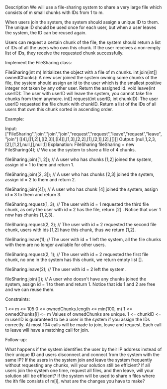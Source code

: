 
Description
We will use a file-sharing system to share a very large file which consists of m small chunks with IDs from 1 to m.

When users join the system, the system should assign a unique ID to them. The unique ID should be used once for each user, but when a user leaves the system, 
the ID can be reused again.

Users can request a certain chunk of the file, the system should return a list of IDs of all the users who own this chunk. 
If the user receives a non-empty list of IDs, they receive the requested chunk successfully.


Implement the FileSharing class:

FileSharing(int m) Initializes the object with a file of m chunks.
int join(int[] ownedChunks): A new user joined the system owning some chunks of the file, the system should assign an id to the user which is the smallest positive integer not taken by any other user. Return the assigned id.
void leave(int userID): The user with userID will leave the system, you cannot take file chunks from them anymore.
int[] request(int userID, int chunkID): The user userID requested the file chunk with chunkID. Return a list of the IDs of all users that own this chunk sorted in ascending order.


Example:

Input:
["FileSharing","join","join","join","request","request","leave","request","leave","join"]
[[4],[[1,2]],[[2,3]],[[4]],[1,3],[2,2],[1],[2,1],[2],[[]]]
Output:
[null,1,2,3,[2],[1,2],null,[],null,1]
Explanation:
FileSharing fileSharing = new FileSharing(4); // We use the system to share a file of 4 chunks.

fileSharing.join([1, 2]);    // A user who has chunks [1,2] joined the system, assign id = 1 to them and return 1.

fileSharing.join([2, 3]);    // A user who has chunks [2,3] joined the system, assign id = 2 to them and return 2.

fileSharing.join([4]);       // A user who has chunk [4] joined the system, assign id = 3 to them and return 3.

fileSharing.request(1, 3);   // The user with id = 1 requested the third file chunk, as only the user with id = 2 has the file, return [2] . Notice that user 1 now has chunks [1,2,3].

fileSharing.request(2, 2);   // The user with id = 2 requested the second file chunk, users with ids [1,2] have this chunk, thus we return [1,2].

fileSharing.leave(1);        // The user with id = 1 left the system, all the file chunks with them are no longer available for other users.

fileSharing.request(2, 1);   // The user with id = 2 requested the first file chunk, no one in the system has this chunk, we return empty list [].

fileSharing.leave(2);        // The user with id = 2 left the system.

fileSharing.join([]);        // A user who doesn't have any chunks joined the system, assign id = 1 to them and return 1. Notice that ids 1 and 2 are free and we can reuse them.


Constraints:

1 <= m <= 105
0 <= ownedChunks.length <= min(100, m)
1 <= ownedChunks[i] <= m
Values of ownedChunks are unique.
1 <= chunkID <= m
userID is guaranteed to be a user in the system if you assign the IDs correctly.
At most 104 calls will be made to join, leave and request.
Each call to leave will have a matching call for join.


Follow-up:

What happens if the system identifies the user by their IP address instead of their unique ID and users disconnect and connect from the system with the same IP?
If the users in the system join and leave the system frequently without requesting any chunks, will your solution still be efficient?
If all users join the system one time, request all files, and then leave, will your solution still be efficient?
If the system will be used to share n files where the ith file consists of m[i], what are the changes you have to make?